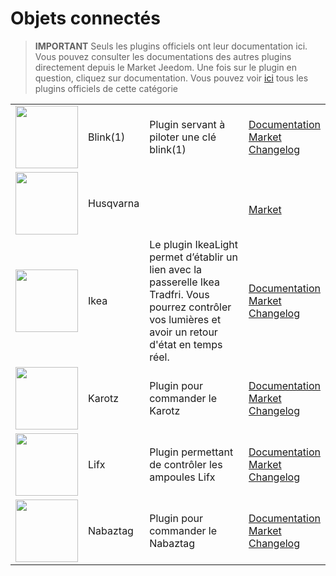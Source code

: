 
# Objets connectés


>**IMPORTANT**
>Seuls les plugins officiels ont leur documentation ici. Vous pouvez consulter les documentations des autres plugins directement depuis le Market Jeedom. Une fois sur le plugin en question, cliquez sur documentation.
>Vous pouvez voir [ici](https://market.jeedom.com/index.php?v=d&p=market&type=plugin&categorie=devicecommunication) tous les plugins officiels de cette catégorie


| | | | |
|--- | --- | --- | ---|
|<img src="blink1/blink1_icon.png" class="pluginLogo" width="100" />|Blink(1)|Plugin servant à piloter une clé blink(1)|[Documentation](blink1/index.md)<br/>[Market](https://market.jeedom.com/index.php?v=d&p=market_display&id=1244)<br/>[Changelog](blink1/changelog.md)|
|<img src="husqvarna/husqvarna_icon.png" class="pluginLogo" width="100" />|Husqvarna||<br/>[Market](https://market.jeedom.com/index.php?v=d&p=market_display&id=3101)|
|<img src="ikealight/ikealight_icon.png" class="pluginLogo" width="100" />|Ikea|Le plugin IkeaLight permet d’établir un lien avec la passerelle Ikea Tradfri. Vous pourrez contrôler vos lumières et avoir un retour d'état en temps réel.|[Documentation](ikealight/index.md)<br/>[Market](https://market.jeedom.com/index.php?v=d&p=market_display&id=3039)<br/>[Changelog](ikealight/changelog.md)|
|<img src="karotz/karotz_icon.png" class="pluginLogo" width="100" />|Karotz|Plugin pour commander le Karotz|[Documentation](karotz/index.md)<br/>[Market](https://market.jeedom.com/index.php?v=d&p=market_display&id=148)<br/>[Changelog](karotz/changelog.md)|
|<img src="lifx/lifx_icon.png" class="pluginLogo" width="100" />|Lifx|Plugin permettant de contrôler les ampoules Lifx|[Documentation](lifx/index.md)<br/>[Market](https://market.jeedom.com/index.php?v=d&p=market_display&id=2070)<br/>[Changelog](lifx/changelog.md)|
|<img src="nabaztag/nabaztag_icon.png" class="pluginLogo" width="100" />|Nabaztag|Plugin pour commander le Nabaztag|[Documentation](nabaztag/index.md)<br/>[Market](https://market.jeedom.com/index.php?v=d&p=market_display&id=151)<br/>[Changelog](nabaztag/changelog.md)|
